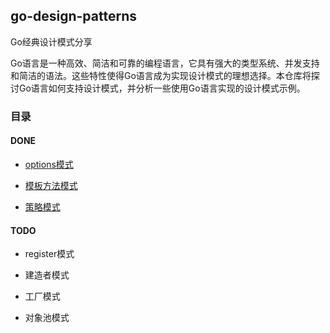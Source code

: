 ## go-design-patterns

Go经典设计模式分享

Go语言是一种高效、简洁和可靠的编程语言，它具有强大的类型系统、并发支持和简洁的语法。这些特性使得Go语言成为实现设计模式的理想选择。本仓库将探讨Go语言如何支持设计模式，并分析一些使用Go语言实现的设计模式示例。

### 目录

#### DONE

- [options模式](https://github.com/ibarryyan/go-design-patterns/tree/master/code/01-options)

- [模板方法模式](https://github.com/ibarryyan/go-design-patterns/tree/master/code/03-template)

- [策略模式](https://github.com/ibarryyan/go-design-patterns/tree/master/code/04-strategy)

#### TODO

- register模式

- 建造者模式

- 工厂模式

- 对象池模式
